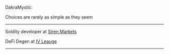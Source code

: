 DakraMystic:

Choices are rarely as simple as they seem
_________________

Soldity developer at [Siren Markets](https://siren.xyz/)

DeFi Degen at [IV Leauge](https://github.com/IV-League-DAO)

_________________
